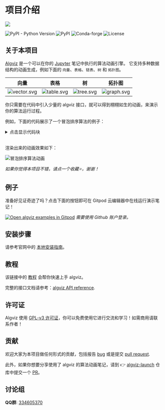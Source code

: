 # 项目介绍

[<img src="https://cdn.jsdelivr.net/gh/zjl9959/algviz@main/docs/images/logo_v1.svg"/>](https://algviz.com)

![PyPI - Python Version](https://img.shields.io/pypi/pyversions/algviz)
![PyPI](https://img.shields.io/pypi/v/algviz)
![Conda-forge](https://img.shields.io/conda/vn/conda-forge/algviz)
![License](https://img.shields.io/github/license/zjl9959/algviz)

## 关于本项目

[Algviz](https://algviz.com) 是一个可以在你的 [Jupyter](https://jupyter.org/) 笔记中执行的算法动画引擎。 它支持多种数据结构的动画生成，例如下面的 `向量`、`表格`、`链表`、`树` 和 `拓扑图`。

| 向量 | 表格 | 树 | 拓扑图 |
|:---:|:---:|:---:|:---:|
|  ![vector.svg] |   ![table.svg]  |  ![tree.svg]   |  ![graph.svg]   |

你只需要在代码中引入少量的 algviz 接口，就可以得到栩栩如生的动画，来演示你的算法运行过程。

例如，下面的代码展示了一个冒泡排序算法的例子：

<details>

<summary>点击显示代码块</summary>

```python
import algviz

def bubble_sort(data):
    viz = algviz.Visualizer(0.5)
    vector = viz.createVector(data, cell_size=(40, 160), histogram=True)
    for i in range(len(vector)):
        for j in range(len(vector)-i-1):
            if vector[j] > vector[j+1]:
                vector.mark(algviz.cRed, j)
                vector.mark(algviz.cGreen, j+1)
                viz.display()
                vector.swap(j, j+1)
            else:
                vector.mark(algviz.cRed, j+1)
                vector.mark(algviz.cGreen, j)
            viz.display()
        vector.mark(algviz.cGray, len(vector)-i-1, hold=True)
    vector.removeMark(algviz.cGray)
    viz.display()

bubble_sort([5, 4, -2, 1, -1, 3])
```

</details>

<br>

渲染出来的动画效果如下：

![冒泡排序算法动画](https://cdn.jsdelivr.net/gh/zjl9959/algviz-launch@master/svgs/BubbleSort.svg)

*如果你觉得本项目不错，请点一个收藏⭐，谢谢！*

## 例子

准备好见证奇迹了吗？点击下面的按钮即可在 Gitpod 云编辑器中在线运行演示笔记！

[![Open algviz examples in Gitpod](https://gitpod.io/button/open-in-gitpod.svg)](https://gitpod.io/#https://github.com/zjl9959/algviz-launch) *需要使用 Github 账户登录。*

## 安装步骤

请参考官网中的 [本地安装指南](https://algviz.com/cn/installation.html)。

## 教程

该链接中的 [教程](https://algviz.com/cn/examples.html) 会帮你快速上手 algviz。

完整的接口文档请参考：[algviz API reference](https://algviz.readthedocs.io/en/latest/api.html#).

## 许可证

Algviz 使用 [GPL-v3 许可证](https://github.com/zjl9959/algviz/blob/main/LICENSE)，你可以免费使用它进行交流和学习！如需商用请联系作者！

## 贡献

欢迎大家为本项目做任何形式的贡献，包括报告 [bug](https://github.com/zjl9959/algviz/issues) 或是提交 [pull request](https://github.com/zjl9959/algviz/pulls).

此外，如果你想要分享使用了 algviz 的算法动画笔记，请到 👉 [algviz-launch](https://github.com/zjl9959/algviz-launch) 仓库中提交一个 [PR](https://github.com/zjl9959/algviz-launch/pulls)。

[bubble sort algorithm]: https://en.wikipedia.org/wiki/Bubble_sort
[vector.svg]: https://cdn.jsdelivr.net/gh/zjl9959/algviz.com@master/assets/img/data_vector.svg
[table.svg]: https://cdn.jsdelivr.net/gh/zjl9959/algviz.com@master/assets/img/data_table.svg
[tree.svg]: https://cdn.jsdelivr.net/gh/zjl9959/algviz.com@master/assets/img/data_tree.svg
[graph.svg]: https://cdn.jsdelivr.net/gh/zjl9959/algviz.com@master/assets/img/data_graph.svg


## 讨论组

**QQ群**: [334605370](http://qm.qq.com/cgi-bin/qm/qr?_wv=1027&k=NYzoqZd6B8sryXf0S8o1uv72b_p2M5ai&authKey=qTbFUbVoI%2F8RWZVmlabPkuBHnuY2RzywEnKeNZlV8dOhcdcKY%2BoiYnPklmdfpwlE&noverify=0&group_code=334605370)
